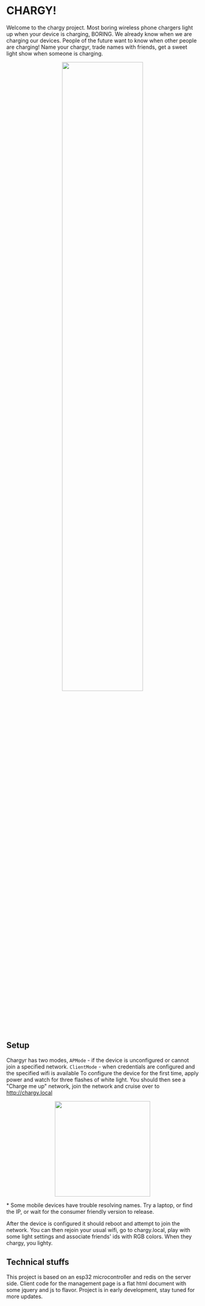 

# CHARGY! 

Welcome to the chargy project. Most boring wireless phone chargers light up when your device is charging, BORING. We already know when we are charging our devices. People of the future want to know when other people are charging! Name your chargyr, trade names with friends, get a sweet light show when someone is charging. 

<p align="center">
<img src="https://user-images.githubusercontent.com/3605312/104239526-7ccd3d00-540f-11eb-8e29-a50b94db1b3f.png" width=65%>
</p>




## Setup 

Chargyr has two modes, `APMode` - if the device is unconfigured or cannot join a specified network. `ClientMode` - when credentials are configured and the specified wifi is available
To configure the device for the first time, apply power and watch for three flashes of white light. You should then see a "Charge me up" network, join the network and cruise over to http://chargy.local

<p align="center">
<img src="https://user-images.githubusercontent.com/3605312/104242917-accb0f00-5414-11eb-9a24-f521e1b983ee.png" width=250>
</p>
* Some mobile devices have trouble resolving names. Try a laptop, or find the IP, or wait for the consumer friendly version to release. <br>

After the device is configured it should reboot and attempt to join the network. You can then rejoin your usual wifi, go to chargy.local, play with some light settings and associate friends' ids with RGB colors. When they chargy, you lighty.


## Technical stuffs
This project is based on an esp32 microcontroller and redis on the server side. Client code for the management page is a flat html document with some jquery and js to flavor. Project is in early development, stay tuned for more updates. 
